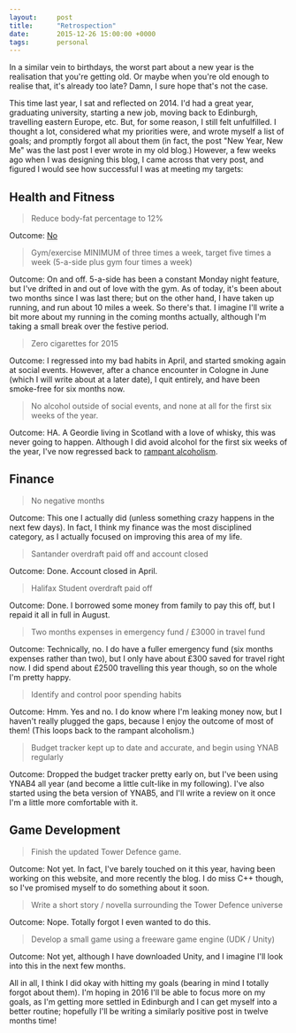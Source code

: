 ```yaml
---
layout:     post
title:      "Retrospection"
date:       2015-12-26 15:00:00 +0000
tags:       personal
---
```

In a similar vein to birthdays, the worst part about a new year is the realisation that you're getting old. Or maybe when you're old enough to realise that, it's already too late? Damn, I sure hope that's not the case.

<!-- Read More -->

This time last year, I sat and reflected on 2014. I'd had a great year, graduating university, starting a new job, moving back to Edinburgh, travelling eastern Europe, etc.
But, for some reason, I still felt unfulfilled. I thought a lot, considered what my priorities were, and wrote myself a list of goals; and promptly forgot all about them (in fact, the post "New Year, New Me" was the last post I ever wrote in my old blog.)
However, a few weeks ago when I was designing this blog, I came across that very post, and figured I would see how successful I was at meeting my targets:

## Health and Fitness

> Reduce body-fat percentage to 12%

Outcome: [No][fat-mac]

> Gym/exercise MINIMUM of three times a week, target five times a week (5-a-side plus gym four times a week)

Outcome: On and off. 5-a-side has been a constant Monday night feature, but I've drifted in and out of love with the gym. As of today, it's been about two months since I was last there; but on the other hand, I have taken up running, and run about 10 miles a week. So there's that. I imagine I'll write a bit more about my running in the coming months actually, although I'm taking a small break over the festive period.

> Zero cigarettes for 2015

Outcome: I regressed into my bad habits in April, and started smoking again at social events. However, after a chance encounter in Cologne in June (which I will write about at a later date), I quit entirely, and have been smoke-free for six months now.

> No alcohol outside of social events, and none at all for the first six weeks of the year.

Outcome: HA. A Geordie living in Scotland with a love of whisky, this was never going to happen. Although I did avoid alcohol for the first six weeks of the year, I've now regressed back to [rampant alcoholism][reddit-post].

## Finance

> No negative months

Outcome: This one I actually did (unless something crazy happens in the next few days). In fact, I think my finance was the most disciplined category, as I actually focused on improving this area of my life.

> Santander overdraft paid off and account closed

Outcome: Done. Account closed in April.

> Halifax Student overdraft paid off

Outcome: Done. I borrowed some money from family to pay this off, but I repaid it all in full in August.

> Two months expenses in emergency fund / £3000 in travel fund

Outcome: Technically, no. I do have a fuller emergency fund (six months expenses rather than two), but I only have about £300 saved for travel right now. I did spend about £2500 travelling this year though, so on the whole I'm pretty happy.

> Identify and control poor spending habits

Outcome: Hmm. Yes and no. I do know where I'm leaking money now, but I haven't really plugged the gaps, because I enjoy the outcome of most of them! (This loops back to the rampant alcoholism.)

> Budget tracker kept up to date and accurate, and begin using YNAB regularly

Outcome: Dropped the budget tracker pretty early on, but I've been using YNAB4 all year (and become a little cult-like in my following). I've also started using the beta version of YNAB5, and I'll write a review on it once I'm a little more comfortable with it.

## Game Development

> Finish the updated Tower Defence game.

Outcome: Not yet. In fact, I've barely touched on it this year, having been working on this website, and more recently the blog. I do miss C++ though, so I've promised myself to do something about it soon.

> Write a short story / novella surrounding the Tower Defence universe

Outcome: Nope. Totally forgot I even wanted to do this.

> Develop a small game using a freeware game engine (UDK / Unity)

Outcome: Not yet, although I have downloaded Unity, and I imagine I'll look into this in the next few months.

All in all, I think I did okay with hitting my goals (bearing in mind I totally forgot about them). I'm hoping in 2016 I'll be able to focus more on my goals, as I'm getting more settled in Edinburgh and I can get myself into a better routine; hopefully I'll be writing a similarly positive post in twelve months time! 

[fat-mac]: http://i.imgur.com/TBt8Bqe.jpg
[reddit-post]: https://www.reddit.com/r/Scotland/comments/3icu1i/youre_talking_to_a_foreigner_about_scotland_whats/